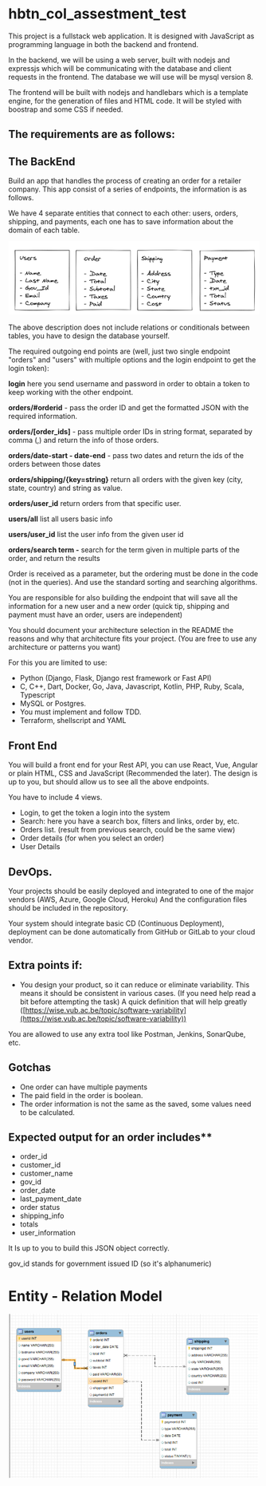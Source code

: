 # hbtn_col_assestment_test

This project is a fullstack web application. It is designed with JavaScript as programming language in both the backend and frontend. 

In the backend, we will be using a web server, built with nodejs and expressjs which will be communicating with the database and client requests in the frontend. The database we will use will be mysql version 8.

The frontend will be built with nodejs and handlebars which is a template engine, for the generation of files and HTML code. It will be styled with boostrap and some CSS if needed.

## The requirements are as follows: 

## The BackEnd

Build an app that handles the process of creating an order for a retailer company. This app consist of a series of endpoints, the information is as follows.

We have 4 separate entities that connect to each other: users, orders, shipping, and payments, each one has to save information about the domain of each table.

<img src='./src/images/tables.png'>

The above description does not include relations or conditionals between tables, you have to design the database yourself. 

The required outgoing end points are (well, just two single endpoint "orders" and "users" with multiple options and the login endpoint to get the login token):

**login** here you send username and password in order to obtain a token to keep working with the other endpoint.

**orders/#orderid** - pass the order ID and get the formatted JSON with the required information.

**orders/[order_ids]** - pass multiple order IDs in string format, separated by comma (,) and return the info of those orders.

**orders/date-start - date-end** - pass two dates and return the ids of the orders between those dates

**orders/shipping/{key=string}** return all orders with the given key (city, state, country) and string as value.

**orders/user_id** return orders from that specific user.

**users/all** list all users basic info

**users/user_id** list the user info from the given user id

**orders/search term -** search for the term given in multiple parts of the order, and return the results

Order is received as a parameter, but the ordering must be done in the code (not in the queries). And use the standard sorting and searching algorithms.

You are responsible for also building the endpoint that will save all the information for a new user and a new order (quick tip, shipping and payment must have an order, users are independent)

You should document your architecture selection in the README the reasons and why that architecture fits your project. (You are free to use any architecture or patterns you want)

For this you are limited to use:

- Python (Django, Flask, Django rest framework or Fast API)
- C, C++, Dart, Docker, Go, Java, Javascript, Kotlin, PHP, Ruby, Scala, Typescript
- MySQL or Postgres.
- You must implement and follow TDD.
- Terraform, shellscript and YAML

## Front End

You will build a front end for your Rest API, you can use React, Vue, Angular or plain HTML, CSS and JavaScript (Recommended the later). The design is up to you, but should allow us to see all the above endpoints.

You have to include 4 views.

- Login, to get the token a login into the system
- Search: here you have a search box, filters and links, order by, etc.
- Orders list. (result from previous search, could be the same view)
- Order details (for when you select an order)
- User Details

## DevOps.

Your projects should be easily deployed and integrated to one of the major vendors (AWS, Azure, Google Cloud, Heroku) And the configuration files should be included in the repository.

Your system should integrate basic CD (Continuous Deployment), deployment can be done automatically from GitHub or GitLab to your cloud vendor.

## Extra points if:

- You design your product, so it can reduce or eliminate variability. This means it should be consistent in various cases. (If you need help read a bit before attempting the task) 
A quick definition that will help greatly ([https://wise.vub.ac.be/topic/software-variability](https://wise.vub.ac.be/topic/software-variability))

You are allowed to use any extra tool like Postman, Jenkins, SonarQube, etc.

## Gotchas

- One order can have multiple payments
- The paid field in the order is boolean.
- The order information is not the same as the saved, some values need to be calculated.

## Expected output for an order includes**

- order_id
- customer_id
- customer_name
- gov_id
- order_date
- last_payment_date
- order status
- shipping_info
- totals
- user_information

It Is up to you to build this JSON object correctly.

gov_id stands for government issued ID (so it's alphanumeric)



# Entity - Relation Model

<img src='./src/images/MERHBTN.png'>

